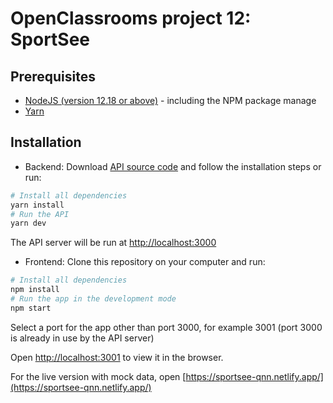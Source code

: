 # OpenClassrooms project 12: SportSee

## Prerequisites

- [NodeJS (version 12.18 or above)](https://nodejs.org/en) - including the NPM package manage
- [Yarn](https://yarnpkg.com/)

## Installation

- Backend: Download [API source code](https://github.com/OpenClassrooms-Student-Center/P9-front-end-dashboard) and follow the installation steps or run:

```bash
# Install all dependencies
yarn install
# Run the API
yarn dev
```

The API server will be run at [http://localhost:3000](http://localhost:3000)

- Frontend: Clone this repository on your computer and run:

```bash
# Install all dependencies
npm install
# Run the app in the development mode
npm start
```

Select a port for the app other than port 3000, for example 3001 (port 3000 is already in use by the API server)

Open [http://localhost:3001](http://localhost:3001) to view it in the browser.

For the live version with mock data, open [https://sportsee-qnn.netlify.app/](https://sportsee-qnn.netlify.app/)
